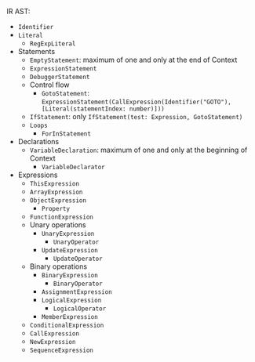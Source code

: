 IR AST:

- `Identifier`
- `Literal`
  - `RegExpLiteral`
- Statements
  - `EmptyStatement`: maximum of one and only at the end of Context
  - `ExpressionStatement`
  - `DebuggerStatement`
  - Control flow
    - `GotoStatement`: `ExpressionStatement(CallExpression(Identifier("GOTO"), [Literal(statementIndex: number)]))`
  - `IfStatement`: only `IfStatement(test: Expression, GotoStatement)`
  - `Loops`
    - `ForInStatement`
- Declarations
  - `VariableDeclaration`: maximum of one and only at the beginning of Context
    - `VariableDeclarator`
- Expressions
  - `ThisExpression`
  - `ArrayExpression`
  - `ObjectExpression`
    - `Property`
  - `FunctionExpression`
  - Unary operations
    - `UnaryExpression`
      - `UnaryOperator`
    - `UpdateExpression`
      - `UpdateOperator`
  - Binary operations
    - `BinaryExpression`
      - `BinaryOperator`
    - `AssignmentExpression`
    - `LogicalExpression`
      - `LogicalOperator`
    - `MemberExpression`
  - `ConditionalExpression`
  - `CallExpression`
  - `NewExpression`
  - `SequenceExpression`

